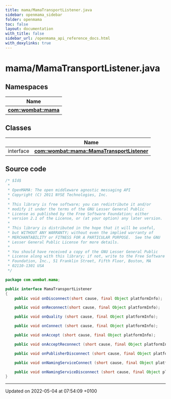 ```yaml
---
title: mama/MamaTransportListener.java
sidebar: openmama_sidebar
folder: openmama
toc: false
layout: documentation
with_title: false
sidebar_url: /openmama_api_reference_docs.html
with_doxylinks: true
---
```


# mama/MamaTransportListener.java



## Namespaces

| Name           |
| -------------- |
| **[com::wombat::mama](namespacecom_1_1wombat_1_1mama.html)**  |

## Classes

|                | Name           |
| -------------- | -------------- |
| interface | **[com::wombat::mama::MamaTransportListener](interfacecom_1_1wombat_1_1mama_1_1MamaTransportListener.html)**  |




## Source code

```java
/* $Id$
 *
 * OpenMAMA: The open middleware agnostic messaging API
 * Copyright (C) 2011 NYSE Technologies, Inc.
 *
 * This library is free software; you can redistribute it and/or
 * modify it under the terms of the GNU Lesser General Public
 * License as published by the Free Software Foundation; either
 * version 2.1 of the License, or (at your option) any later version.
 *
 * This library is distributed in the hope that it will be useful,
 * but WITHOUT ANY WARRANTY; without even the implied warranty of
 * MERCHANTABILITY or FITNESS FOR A PARTICULAR PURPOSE.  See the GNU
 * Lesser General Public License for more details.
 *
 * You should have received a copy of the GNU Lesser General Public
 * License along with this library; if not, write to the Free Software
 * Foundation, Inc., 51 Franklin Street, Fifth Floor, Boston, MA
 * 02110-1301 USA
 */

package com.wombat.mama;

public interface MamaTransportListener
{
    public void onDisconnect(short cause, final Object platformInfo);

    public void onReconnect(short cause, final Object platformInfo);

    public void onQuality (short cause, final Object platformInfo);

    public void onConnect (short cause, final Object platformInfo);

    public void onAccept (short cause, final Object platformInfo);

    public void onAcceptReconnect (short cause, final Object platformInfo);

    public void onPublisherDisconnect (short cause, final Object platformInfo);

    public void onNamingServiceConnect (short cause, final Object platformInfo);

    public void onNamingServiceDisconnect (short cause, final Object platformInfo);
}
```


-------------------------------

Updated on 2022-05-04 at 07:54:09 +0100
